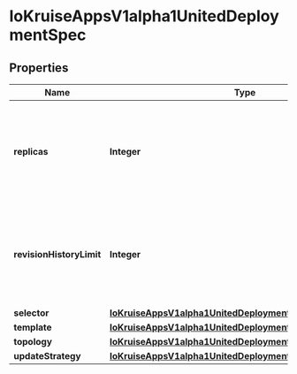 
# IoKruiseAppsV1alpha1UnitedDeploymentSpec

## Properties
Name | Type | Description | Notes
------------ | ------------- | ------------- | -------------
**replicas** | **Integer** | Replicas is the total desired replicas of all the subsets. If unspecified, defaults to 1. |  [optional]
**revisionHistoryLimit** | **Integer** | Indicates the number of histories to be conserved. If unspecified, defaults to 10. |  [optional]
**selector** | [**IoKruiseAppsV1alpha1UnitedDeploymentSpecSelector**](IoKruiseAppsV1alpha1UnitedDeploymentSpecSelector.md) |  | 
**template** | [**IoKruiseAppsV1alpha1UnitedDeploymentSpecTemplate**](IoKruiseAppsV1alpha1UnitedDeploymentSpecTemplate.md) |  |  [optional]
**topology** | [**IoKruiseAppsV1alpha1UnitedDeploymentSpecTopology**](IoKruiseAppsV1alpha1UnitedDeploymentSpecTopology.md) |  |  [optional]
**updateStrategy** | [**IoKruiseAppsV1alpha1UnitedDeploymentSpecUpdateStrategy**](IoKruiseAppsV1alpha1UnitedDeploymentSpecUpdateStrategy.md) |  |  [optional]



